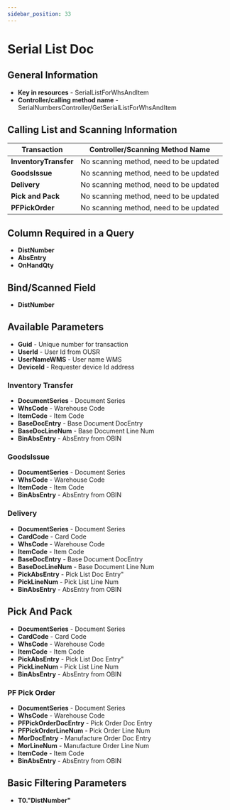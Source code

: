 ```yaml
---
sidebar_position: 33
---
```


# Serial List Doc

## General Information

- **Key in resources** - SerialListForWhsAndItem
- **Controller/calling method name** - SerialNumbersController/GetSerialListForWhsAndItem

## Calling List and Scanning Information

| Transaction | Controller/Scanning Method Name |
| --- | --- |
| **InventoryTransfer** | No scanning method, need to be updated |
| **GoodsIssue** | No scanning method, need to be updated |
| **Delivery** | No scanning method, need to be updated |
| **Pick and Pack** | No scanning method, need to be updated |
| **PFPickOrder** | No scanning method, need to be updated |

## Column Required in a Query

- **DistNumber**
- **AbsEntry**
- **OnHandQty**

## Bind/Scanned Field

- **DistNumber**

## Available Parameters

- **Guid** - Unique number for transaction
- **UserId** - User Id from OUSR
- **UserNameWMS** - User name WMS
- **DeviceId** - Requester device Id address

### Inventory Transfer

- **DocumentSeries** - Document Series
- **WhsCode** - Warehouse Code
- **ItemCode** - Item Code
- **BaseDocEntry** - Base Document DocEntry
- **BaseDocLineNum** - Base Document Line Num
- **BinAbsEntry** - AbsEntry from OBIN

### GoodsIssue

- **DocumentSeries** - Document Series
- **WhsCode** - Warehouse Code
- **ItemCode** - Item Code
- **BinAbsEntry** - AbsEntry from OBIN

### Delivery

- **DocumentSeries** - Document Series
- **CardCode** - Card Code
- **WhsCode** - Warehouse Code
- **ItemCode** - Item Code
- **BaseDocEntry** - Base Document DocEntry
- **BaseDocLineNum** - Base Document Line Num
- **PickAbsEntry** - Pick List Doc Entry"
- **PickLineNum** - Pick List Line Num
- **BinAbsEntry** - AbsEntry from OBIN

## Pick And Pack

- **DocumentSeries** - Document Series
- **CardCode** - Card Code
- **WhsCode** - Warehouse Code
- **ItemCode** - Item Code
- **PickAbsEntry** - Pick List Doc Entry"
- **PickLineNum** - Pick List Line Num
- **BinAbsEntry** - AbsEntry from OBIN

### PF Pick Order

- **DocumentSeries** - Document Series
- **WhsCode** - Warehouse Code
- **PFPickOrderDocEntry** - Pick Order Doc Entry
- **PFPickOrderLineNum** - Pick Order Line Num
- **MorDocEntry** - Manufacture Order Doc Entry
- **MorLineNum** - Manufacture Order Line Num
- **ItemCode** - Item Code
- **BinAbsEntry** - AbsEntry from OBIN

## Basic Filtering Parameters

- **T0."DistNumber"**
